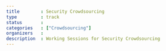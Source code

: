 ```yaml
---
title        : Security Crowdsourcing
type         : track
status       :
categories   : ["Crowdsourcing"]
organizers   : 
description  : Working Sessions for Security Crowdsourcing
---
```

